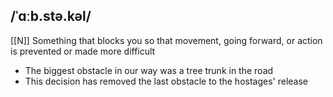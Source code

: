 ## /ˈɑːb.stə.kəl/  
[[N]]
Something that blocks you so that movement, going forward, or action is prevented or made more difficult

- The biggest obstacle in our way was a tree trunk in the road 
- This decision has removed the last obstacle to the hostages' release
